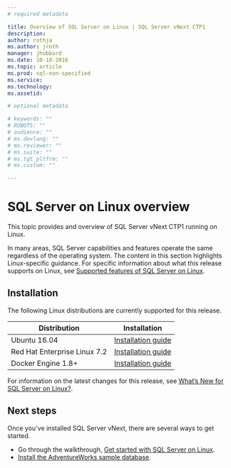 ```yaml
---
# required metadata

title: Overview of SQL Server on Linux | SQL Server vNext CTP1
description: 
author: rothja 
ms.author: jroth 
manager: jhubbard
ms.date: 10-18-2016
ms.topic: article
ms.prod: sql-non-specified
ms.service: 
ms.technology: 
ms.assetid: 

# optional metadata

# keywords: ""
# ROBOTS: ""
# audience: ""
# ms.devlang: ""
# ms.reviewer: ""
# ms.suite: ""
# ms.tgt_pltfrm: ""
# ms.custom: ""

---
```

# SQL Server on Linux overview

This topic provides and overview of SQL Server vNext CTP1 running on Linux. 

In many areas, SQL Server capabilities and features operate the same regardless of the operating system. The content in this section highlights Linux-specific guidance. For specific information about what this release supports on Linux, see [Supported features of SQL Server on Linux](sql-server-linux-supported-features.md). 

## Installation

The following Linux distributions are currently supported for this release.

| Distribution | Installation |
|-----|-----|
| Ubuntu 16.04 | [Installation guide](sql-server-linux-setup-ubuntu.md) |
| Red Hat Enterprise Linux 7.2 | [Installation guide](sql-server-linux-setup-red-hat.md) |
| Docker Engine 1.8+ | [Installation guide](sql-server-linux-setup-docker.md) |

For information on the latest changes for this release, see [What’s New for SQL Server on Linux?](sql-server-linux-whats-new.md).

## Next steps

Once you've installed SQL Server vNext, there are several ways to get started.

- Go through the walkthrough, [Get started with SQL Server on Linux](sql-server-linux-get-started-tutorial.md).
- [Install the AdventureWorks sample database](sql-server-linux-restore-database.md). 



